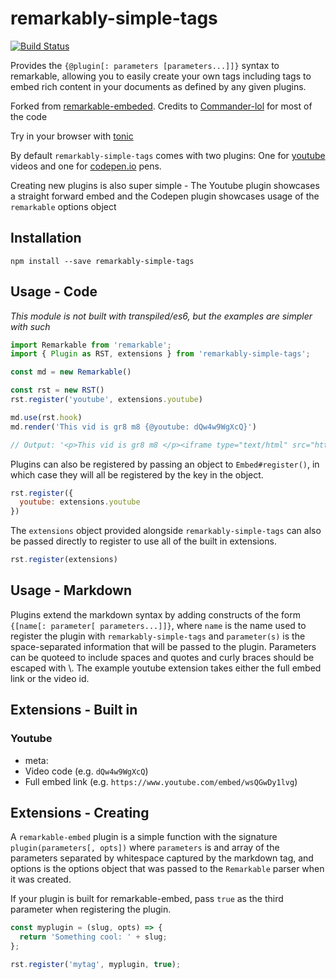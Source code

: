 # remarkably-simple-tags

[![Build Status](https://travis-ci.org/bytesnz/remarkably-simple-tags.svg?branch=master)](https://travis-ci.org/bytesnz/remarkably-simple-tags)

Provides the `{@plugin[: parameters [parameters...]]}` syntax to remarkable,
allowing you to easily create your own tags including tags to embed rich
content in your documents as defined by any given plugins.

Forked from
[remarkable-embeded](https://github.com/Commander-lol/remarkable-embed).
Credits to [Commander-lol](https://github.com/Commander-lol) for most
of the code

Try in your browser with
[tonic](https://tonicdev.com/npm/remarkably-simple-tags)

By default `remarkably-simple-tags` comes with two plugins: One for
[youtube](https://youtube.com) videos and one for
[codepen.io](https://codepen.io) pens.

Creating new plugins is also super simple - The Youtube plugin showcases a
straight forward embed and the Codepen plugin showcases usage of the
`remarkable` options object

## Installation
`npm install --save remarkably-simple-tags`

## Usage - Code

_This module is not built with transpiled/es6, but the examples are simpler with such_

```javascript
import Remarkable from 'remarkable';
import { Plugin as RST, extensions } from 'remarkably-simple-tags';

const md = new Remarkable()

const rst = new RST()
rst.register('youtube', extensions.youtube)

md.use(rst.hook)
md.render('This vid is gr8 m8 {@youtube: dQw4w9WgXcQ}')

// Output: '<p>This vid is gr8 m8 </p><iframe type="text/html" src="https://www.youtube.com/embed/dQw4w9WgXcQ" frameborder="0"></iframe>'
```

Plugins can also be registered by passing an object to `Embed#register()`,
in which case they will all be registered by the key in the object.

```javascript
rst.register({
  youtube: extensions.youtube
})
```

The `extensions` object provided alongside `remarkably-simple-tags` can also
be passed directly to register to use all of the built in extensions.

```javascript
rst.register(extensions)
```

## Usage - Markdown
Plugins extend the markdown syntax by adding constructs of the form
`{[name[: parameter[ parameters...]]}`, where `name` is the name used to
register the plugin with `remarkably-simple-tags` and `parameter(s)` is the
space-separated information that will be passed to the plugin. Parameters can
be quoteed to include spaces and quotes and curly braces should be escaped
with \\. The example youtube extension takes either the full embed link or
the video id.

## Extensions - Built in

### Youtube
- meta:
 - Video code (e.g. `dQw4w9WgXcQ`)
 - Full embed link (e.g. `https://www.youtube.com/embed/wsQGwDy1lvg`)

## Extensions - Creating
A `remarkable-embed` plugin is a simple function with the signature
`plugin(parameters[, opts])` where `parameters` is and array of the parameters
separated by whitespace captured by the markdown tag, and options is the
options object that was passed to the `Remarkable` parser when it was created.

If your plugin is built for remarkable-embed, pass `true` as the third
parameter when registering the plugin.
```javascript
const myplugin = (slug, opts) => {
  return 'Something cool: ' + slug;
};

rst.register('mytag', myplugin, true);
```
